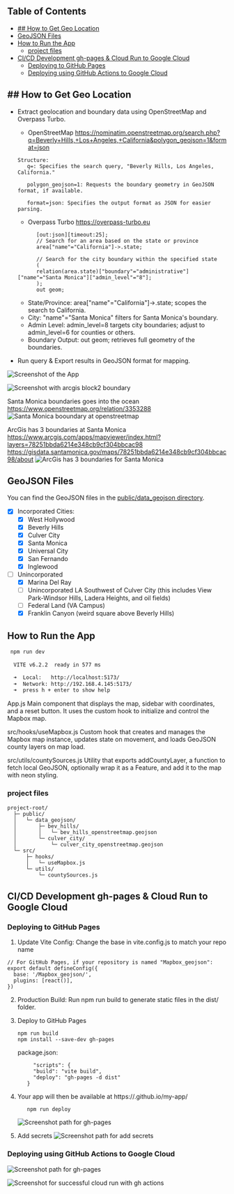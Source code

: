 ## Table of Contents

- [## How to Get Geo Location](#-how-to-get-geo-location)
- [GeoJSON Files](#geojson-files)
- [How to Run the App](#how-to-run-the-app)
  - [project files](#project-files)
- [CI/CD Development gh-pages \& Cloud Run to Google Cloud](#cicd-development-gh-pages--cloud-run-to-google-cloud)
  - [Deploying to GitHub Pages](#deploying-to-github-pages)
  - [Deploying using GitHub Actions to Google Cloud](#deploying-using-github-actions-to-google-cloud)

## ## How to Get Geo Location

- Extract geolocation and boundary data using OpenStreetMap and Overpass Turbo.

  - OpenStreetMap
    https://nominatim.openstreetmap.org/search.php?q=Beverly+Hills,+Los+Angeles,+California&polygon_geojson=1&format=json

  ```Md
  Structure:
     q=: Specifies the search query, "Beverly Hills, Los Angeles, California."

     polygon_geojson=1: Requests the boundary geometry in GeoJSON format, if available.

     format=json: Specifies the output format as JSON for easier parsing.
  ```

  - Overpass Turbo
    https://overpass-turbo.eu

  ```
        [out:json][timeout:25];
        // Search for an area based on the state or province
        area["name"="California"]->.state;

        // Search for the city boundary within the specified state
        (
        relation(area.state)["boundary"="administrative"]["name"="Santa Monica"]["admin_level"="8"];
        );
        out geom;
  ```

  - State/Province: area["name"="California"]->.state; scopes the search to California.
  - City: "name"="Santa Monica" filters for Santa Monica's boundary.
  - Admin Level: admin_level=8 targets city boundaries; adjust to admin_level=6 for counties or others.
  - Boundary Output: out geom; retrieves full geometry of the boundaries.
- Run query & Export results in GeoJSON format for mapping.

![Screenshot of the App](./assets/screenshot.png)

![Screenshot with arcgis block2 boundary  ](./assets/screenshot2.png)

Santa Monica boundaries goes into the ocean
https://www.openstreetmap.org/relation/3353288
![Santa Monica booundary at openstreetmap](./assets/screenshot3.png)

ArcGis has 3 boundaries at Santa Monica
https://www.arcgis.com/apps/mapviewer/index.html?layers=78251bbda6214e348cb9cf304bbcac98
https://gisdata.santamonica.gov/maps/78251bbda6214e348cb9cf304bbcac98/about
![ArcGis has 3 boundaries for Santa Monica](./assets/screenshot4.png)

## GeoJSON Files

You can find the GeoJSON files in the [public/data_geojson directory](https://github.com/ykimdeveloper/Mapbox_geojson/tree/main/public/data_geojson).

- [X] Incorporated Cities:
  - [X] West Hollywood
  - [X] Beverly Hills
  - [X] Culver City
  - [X] Santa Monica
  - [X] Universal City
  - [X] San Fernando
  - [X] Inglewood
- [ ] Unincorporated
  - [X] Marina Del Ray
  - [ ] Unincorporated LA Southwest of Culver City (this includes View Park-Windsor Hills, Ladera Heights, and oil fields)
  - [ ] Federal Land (VA Campus)
  - [X] Franklin Canyon (weird square above Beverly Hills)

## How to Run the App

```bash
 npm run dev
 
  VITE v6.2.2  ready in 577 ms

  ➜  Local:   http://localhost:5173/
  ➜  Network: http://192.168.4.145:5173/
  ➜  press h + enter to show help
```

App.js Main component that displays the map, sidebar with coordinates, and a reset button. It uses the custom hook to initialize and control the Mapbox map.

src/hooks/useMapbox.js Custom hook that creates and manages the Mapbox map instance, updates state on movement, and loads GeoJSON county layers on map load.

src/utils/countySources.js Utility that exports addCountyLayer, a function to fetch local GeoJSON, optionally wrap it as a Feature, and add it to the map with neon styling.

### project files

```Md
project-root/
  ├─ public/
  │   └─ data_geojson/
  │       ├─ bev_hills/
  │       │   └─ bev_hills_openstreetmap.geojson
  │       └─ culver_city/
  │           └─ culver_city_openstreetmap.geojson
  └─ src/
      ├─ hooks/
      │   └─ useMapbox.js
      └─ utils/
          └─ countySources.js
```

## CI/CD Development gh-pages & Cloud Run to Google Cloud

### Deploying to GitHub Pages

1. Update Vite Config: Change the base in vite.config.js to match your repo name

```Md
// For GitHub Pages, if your repository is named "Mapbox_geojson":
export default defineConfig({
  base: '/Mapbox_geojson/',
  plugins: [react()],
})

```

2. Production Build: Run npm run build to generate static files in the dist/ folder.
3. Deploy to GitHub Pages

   ```
   npm run build
   npm install --save-dev gh-pages
   ```

   package.json:

   ```
        "scripts": {
        "build": "vite build",
        "deploy": "gh-pages -d dist"
      }
   ```
4. Your app will then be available at https://<username>.github.io/my-app/

   ```npm run build
      npm run deploy
   ```

   ![Screenshot path for gh-pages  ](./assets/screenshot4a.png)
5. Add secrets
   ![Screenshot path for add secrets  ](./assets/screenshot5.png)

### Deploying using GitHub Actions to Google Cloud

![Screenshot path for gh-pages  ](./assets/screenshot6.png)

![Screenshot for successful cloud run with gh actions  ](./assets/screenshot7.png)

